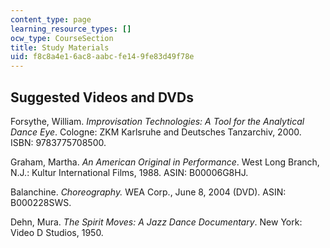 ```yaml
---
content_type: page
learning_resource_types: []
ocw_type: CourseSection
title: Study Materials
uid: f8c8a4e1-6ac8-aabc-fe14-9fe83d49f78e
---
```


Suggested Videos and DVDs
-------------------------

Forsythe, William. _Improvisation Technologies: A Tool for the Analytical Dance Eye_. Cologne: ZKM Karlsruhe and Deutsches Tanzarchiv, 2000. ISBN: 9783775708500.

Graham, Martha. _An American Original in Performance_. West Long Branch, N.J.: Kultur International Films, 1988. ASIN: B00006G8HJ.

Balanchine. _Choreography._ WEA Corp., June 8, 2004 (DVD). ASIN: B000228SWS.

Dehn, Mura. _The Spirit Moves: A Jazz Dance Documentary_. New York: Video D Studios, 1950.